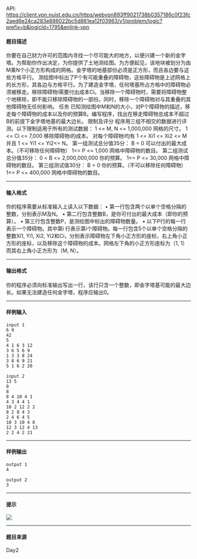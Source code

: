 API: https://client.vpn.nuist.edu.cn/https/webvpn893ff9021738b0357186c0f23fc2aed6e24ca283e886022bc5d861ea12f03963/v1/problem/logic?prefix=b&logicId=1795&enlink-vpn

#### 题目描述

你要在自己财力许可的范围内寻找一个尽可能大的地方，以便兴建一个新的金字塔。为帮助你作出决定，为你提供了土地测绘图。为方便起见，该地块被划分为由M乘N个小正方形构成的网格。金字塔的地基部份必须是正方形，而且各边要与这些方格平行。 测绘图中标出了P个有可能重叠的障碍物，这些障碍物是上述网格上的长方形，其各边与方格平行。为了建造金字塔，任何塔基所占方格中的障碍物必须被移走。移除障碍物i需要付出成本Ci。当移除一个障碍物时，需要将障碍物整个地移除，即不能只移除障碍物的一部份。同时，移除一个障碍物对与其重叠的其他障碍物无任何影响。 任务 已知测绘图中M和N的大小，对P个障碍物的描述，移走每个障碍物的成本以及你的预算B。编写程序，找出在移走障碍物总成本不超过B的前提下金字塔地基的最大边长。 限制及评分 程序用三组不相交的数据进行评测。以下限制适用于所有的测试数据： 1 <= M, N <= 1,000,000 网格的尺寸。 1 <= Ci <= 7,000 移除障碍物i的成本。 对每个障碍物i均有 1 <= Xi1 <= Xi2 <= M 并且 1 <= Yi1 <= Yi2<= N。 第一组测试总分值35分： B = 0 可以付出的最大成本。（不可移除任何障碍物） 1<= P <= 1,000 网格中障碍物的数目。 第二组测试总分值35分： 0 < B <= 2,000,000,000 你的预算。 1<= P <= 30,000 网格中障碍物的数目。 第三组测试值30分： B = 0 你的预算。（不可以移除任何障碍物） 1<= P <= 400,000 网格中障碍物的数目。

---

#### 输入格式

你的程序需要从标准输入上读入以下数据： • 第一行包含两个以单个空格分隔的整数，分别表示M及N。 • 第二行包含整数B，是你可付出的最大成本（即你的预算）。 • 第三行包含整数P，是测绘图中标出的障碍物数量。 • 以下P行的每一行表示一个障碍物。其中第i 行表示第i个障碍物。每一行包含5个以单个空格分隔的整数Xi1, Yi1, Xi2, Yi2和Ci，分别表示障碍物左下角小正方形的座标，右上角小正方形的座标，以及移除这个障碍物的成本。网格左下角的小正方形座标为（1, 1）而其右上角小正方形为（M, N）。

---

#### 输出格式

你的程序必须向标准输出写出一行，该行只含一个整数，即金字塔基可能的最大边长。如果无法建造任何金字塔，程序应输出0。

---

#### 样例输入
```
input 1
6 9
42
5
4 1 6 3 12
3 6 5 6 9
1 3 3 8 24
3 8 6 9 21
5 1 6 2 20

input 2
13 5
0
8
8 4 10 4 1
4 3 4 4 1
10 2 12 2 2
8 2 8 4 3
2 4 6 4 5
10 3 10 4 8
12 3 12 4 13
2 2 4 2 21

```

---

#### 样例输出
```
output 1
4

output 2
3

```

---

#### 提示

![](../file/1795_0.jpg)

---

#### 题目来源

Day2